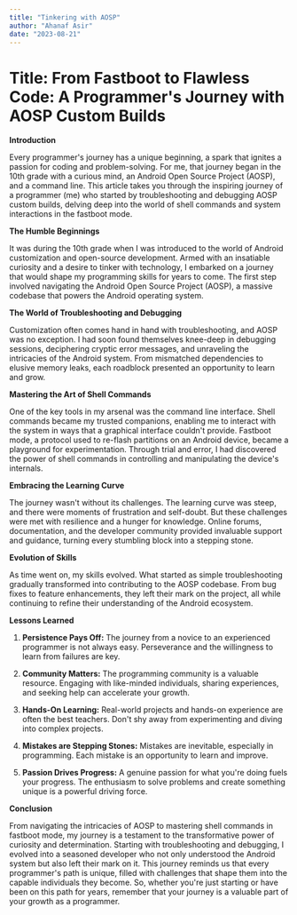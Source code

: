 ```yaml
---
title: "Tinkering with AOSP"
author: "Ahanaf Asir"
date: "2023-08-21"
---
```


# Title: From Fastboot to Flawless Code: A Programmer's Journey with AOSP Custom Builds

**Introduction**

Every programmer's journey has a unique beginning, a spark that ignites a passion for coding and problem-solving. For me, that journey began in the 10th grade with a curious mind, an Android Open Source Project (AOSP), and a command line. This article takes you through the inspiring journey of a programmer (me) who started by troubleshooting and debugging AOSP custom builds, delving deep into the world of shell commands and system interactions in the fastboot mode.

**The Humble Beginnings**

It was during the 10th grade when I was introduced to the world of Android customization and open-source development. Armed with an insatiable curiosity and a desire to tinker with technology, I embarked on a journey that would shape my programming skills for years to come. The first step involved navigating the Android Open Source Project (AOSP), a massive codebase that powers the Android operating system.

**The World of Troubleshooting and Debugging**

Customization often comes hand in hand with troubleshooting, and AOSP was no exception. I had soon found themselves knee-deep in debugging sessions, deciphering cryptic error messages, and unraveling the intricacies of the Android system. From mismatched dependencies to elusive memory leaks, each roadblock presented an opportunity to learn and grow.

**Mastering the Art of Shell Commands**

One of the key tools in my arsenal was the command line interface. Shell commands became my trusted companions, enabling me to interact with the system in ways that a graphical interface couldn't provide. Fastboot mode, a protocol used to re-flash partitions on an Android device, became a playground for experimentation. Through trial and error, I had discovered the power of shell commands in controlling and manipulating the device's internals.

**Embracing the Learning Curve**

The journey wasn't without its challenges. The learning curve was steep, and there were moments of frustration and self-doubt. But these challenges were met with resilience and a hunger for knowledge. Online forums, documentation, and the developer community provided invaluable support and guidance, turning every stumbling block into a stepping stone.

**Evolution of Skills**

As time went on, my skills evolved. What started as simple troubleshooting gradually transformed into contributing to the AOSP codebase. From bug fixes to feature enhancements, they left their mark on the project, all while continuing to refine their understanding of the Android ecosystem.

**Lessons Learned**

1. **Persistence Pays Off:** The journey from a novice to an experienced programmer is not always easy. Perseverance and the willingness to learn from failures are key.

2. **Community Matters:** The programming community is a valuable resource. Engaging with like-minded individuals, sharing experiences, and seeking help can accelerate your growth.

3. **Hands-On Learning:** Real-world projects and hands-on experience are often the best teachers. Don't shy away from experimenting and diving into complex projects.

4. **Mistakes are Stepping Stones:** Mistakes are inevitable, especially in programming. Each mistake is an opportunity to learn and improve.

5. **Passion Drives Progress:** A genuine passion for what you're doing fuels your progress. The enthusiasm to solve problems and create something unique is a powerful driving force.

**Conclusion**

From navigating the intricacies of AOSP to mastering shell commands in fastboot mode, my journey is a testament to the transformative power of curiosity and determination. Starting with troubleshooting and debugging, I evolved into a seasoned developer who not only understood the Android system but also left their mark on it. This journey reminds us that every programmer's path is unique, filled with challenges that shape them into the capable individuals they become. So, whether you're just starting or have been on this path for years, remember that your journey is a valuable part of your growth as a programmer.
